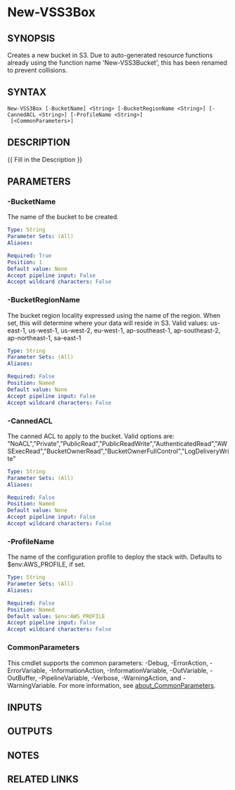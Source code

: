 # New-VSS3Box

## SYNOPSIS
Creates a new bucket in S3.
Due to auto-generated resource functions already using the function name 'New-VSS3Bucket', this has been renamed to prevent collisions.

## SYNTAX

```
New-VSS3Box [-BucketName] <String> [-BucketRegionName <String>] [-CannedACL <String>] [-ProfileName <String>]
 [<CommonParameters>]
```

## DESCRIPTION
{{ Fill in the Description }}

## PARAMETERS

### -BucketName
The name of the bucket to be created.

```yaml
Type: String
Parameter Sets: (All)
Aliases:

Required: True
Position: 1
Default value: None
Accept pipeline input: False
Accept wildcard characters: False
```

### -BucketRegionName
The bucket region locality expressed using the name of the region.
When set, this will determine where your data will reside in S3.
Valid values: us-east-1, us-west-1, us-west-2, eu-west-1, ap-southeast-1, ap-southeast-2, ap-northeast-1, sa-east-1

```yaml
Type: String
Parameter Sets: (All)
Aliases:

Required: False
Position: Named
Default value: None
Accept pipeline input: False
Accept wildcard characters: False
```

### -CannedACL
The canned ACL to apply to the bucket.
Valid options are: "NoACL","Private","PublicRead","PublicReadWrite","AuthenticatedRead","AWSExecRead","BucketOwnerRead","BucketOwnerFullControl","LogDeliveryWrite"

```yaml
Type: String
Parameter Sets: (All)
Aliases:

Required: False
Position: Named
Default value: None
Accept pipeline input: False
Accept wildcard characters: False
```

### -ProfileName
The name of the configuration profile to deploy the stack with.
Defaults to $env:AWS_PROFILE, if set.

```yaml
Type: String
Parameter Sets: (All)
Aliases:

Required: False
Position: Named
Default value: $env:AWS_PROFILE
Accept pipeline input: False
Accept wildcard characters: False
```

### CommonParameters
This cmdlet supports the common parameters: -Debug, -ErrorAction, -ErrorVariable, -InformationAction, -InformationVariable, -OutVariable, -OutBuffer, -PipelineVariable, -Verbose, -WarningAction, and -WarningVariable. For more information, see [about_CommonParameters](http://go.microsoft.com/fwlink/?LinkID=113216).

## INPUTS

## OUTPUTS

## NOTES

## RELATED LINKS

